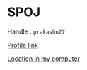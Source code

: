 # SPOJ

Handle : `prakashn27`

[Profile link](http://www.spoj.com/users/prakashn27/)

[Location in my computer](D:\Github\SPOJ)
